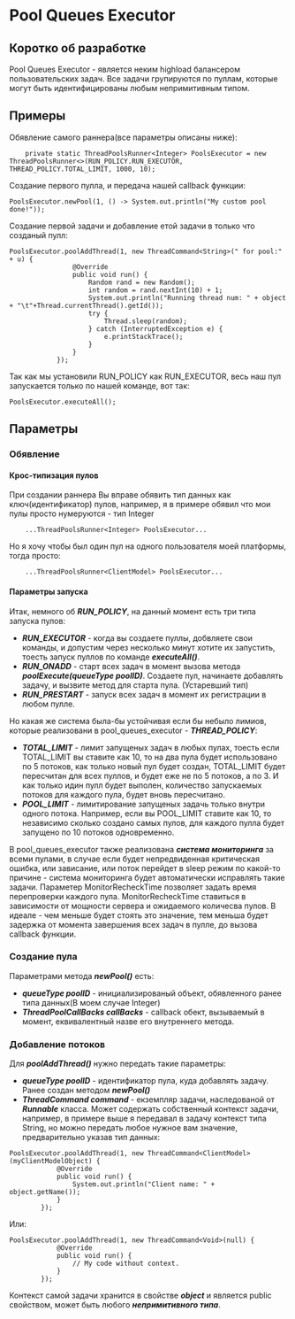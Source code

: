 # Pool Queues Executor
## Коротко об разработке
Pool Queues Executor - является неким highload балансером пользовательских задач. Все задачи групируются по пуллам, которые могут быть идентифицированы любым непримитивным типом.
## Примеры
Обявление самого раннера(все параметры описаны ниже):
```aidl
    private static ThreadPoolsRunner<Integer> PoolsExecutor = new ThreadPoolsRunner<>(RUN_POLICY.RUN_EXECUTOR, THREAD_POLICY.TOTAL_LIMIT, 1000, 10);
```

Создание первого пулла, и передача нашей callback функции:
```aidl
PoolsExecutor.newPool(1, () -> System.out.println("My custom pool done!"));
```

Создание первой задачи и добавление етой задачи в только что созданый пулл:
```aidl
PoolsExecutor.poolAddThread(1, new ThreadCommand<String>(" for pool:" + u) {
                @Override
                public void run() {
                    Random rand = new Random();
                    int random = rand.nextInt(10) + 1;
                    System.out.println("Running thread num: " + object + "\t"+Thread.currentThread().getId());
                    try {
                        Thread.sleep(random);
                    } catch (InterruptedException e) {
                        e.printStackTrace();
                    }
                }
            });
```

Так как мы установили RUN_POLICY как RUN_EXECUTOR, весь наш пул запускается только по нашей команде, вот так:
```aidl
PoolsExecutor.executeAll();
```
## Параметры
### Обявление
#### Крос-типизация пулов
При создании раннера Вы вправе обявить тип данных как ключ(идентификатор) пулов, например, я в примере обявил что мои пулы просто нумеруются - тип Integer
```aidl
    ...ThreadPoolsRunner<Integer> PoolsExecutor...
```
Но я хочу чтобы был один пул на одного пользователя моей платформы, тогда просто:
```aidl
    ...ThreadPoolsRunner<ClientModel> PoolsExecutor...
```
#### Параметры запуска
Итак, немного об ***RUN_POLICY***, на данный момент есть три типа запуска пулов:
* ***RUN_EXECUTOR*** - когда вы создаете пуллы, добвляете свои команды, и допустим через несколько минут хотите их запустить, тоесть запуск пуллов по команде ***executeAll()***. 
* ***RUN_ONADD*** - старт всех задач в момент вызова метода ***poolExecute(queueType poolID)***. Создаете пул, начинаете добавлять задачу, и вызвите метод для старта пула.  (Устаревший тип)
* ***RUN_PRESTART*** - запуск всех задач в момент их регистрации в любом пулле.

Но какая же система была-бы устойчивая если бы небыло лимиов, которые реализовани в pool_queues_executor - ***THREAD_POLICY***:
* ***TOTAL_LIMIT*** - лимит запущеных задач в любых пулах, тоесть если TOTAL_LIMIT вы ставите как 10, то на два пула будет использовано по 5 потоков, как только новый пул будет создан, TOTAL_LIMIT будет пересчитан для всех пуллов, и будет еже не по 5 потоков, а по 3. И как только идин пулл будет выполен, количество запускаемых потоков для каждого пула, будет вновь пересчитано.
* ***POOL_LIMIT*** - лимитирование запущеных задачь только внутри одного потока. Например, если вы POOL_LIMIT ставите как 10, то независимо сколько создано самых пулов, для каждого пулла будет запущено по 10 потоков одновременно.

В pool_queues_executor также реализована ***система мониторинга*** за всеми пулами, в случае если будет непредвиденная критическая ошибка, или зависание, или поток перейдет в sleep режим по какой-то причине - система мониторинга будет автоматически исправлять такие задачи. Параметер MonitorRecheckTime позволяет задать время перепроверки каждого пула. MonitorRecheckTime ставиться в зависимости от мощности сервера и ожидаемого количесва пулов. В идеале - чем меньше будет стоять это значение, тем меньша будет задержка от момента завершения всех задач в пулле, до вызова callback функции.
### Создание пула
Параметрами метода ***newPool()*** есть:
* ***queueType poolID*** - инициализированый объект, обявленного ранее типа данных(В моем случае Integer) 
* ***ThreadPoolCallBacks callBacks*** - callback обект, вызываемый в момент, еквивалентный назве его внутреннего метода. 
### Добавление потоков
Для ***poolAddThread()*** нужно передать такие параметры:
* ***queueType poolID*** - идентификатор пула, куда добавлять задачу. Ранее создан методом ***newPool()*** 
* ***ThreadCommand сommand*** - екземпляр задачи, наследованой от ***Runnable*** класса. Может содержать собственный контекст задачи, например, в примере выше я передавал в задачу контекст типа String, но можно передать любое нужное вам значение, предварительно указав тип данных:
```aidl
PoolsExecutor.poolAddThread(1, new ThreadCommand<ClientModel>(myClientModelObject) {
            @Override
            public void run() {
                System.out.println("Client name: " + object.getName());
            }
        });
```
Или:

```aidl
PoolsExecutor.poolAddThread(1, new ThreadCommand<Void>(null) {
            @Override
            public void run() {
                // My code without context.
            }
        });
```
Контекст самой задачи хранится в свойстве ***object*** и является public свойством, может быть любого ***непримитивного типа***.


